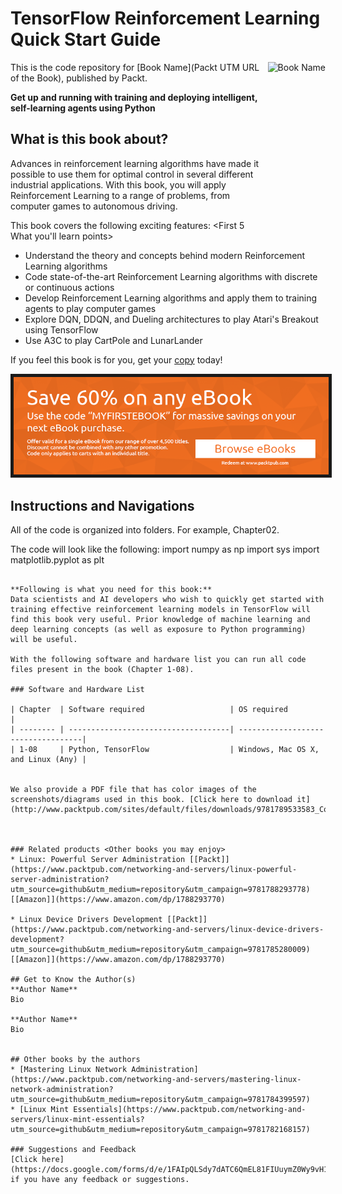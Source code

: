 # TensorFlow Reinforcement Learning Quick Start Guide

<a href="Packt UTM URL of the Book"><img src="Cover Image URL of the Book" alt="Book Name" height="256px" align="right"></a>

This is the code repository for [Book Name](Packt UTM URL of the Book), published by Packt.

**Get up and running with training and deploying intelligent, self-learning agents using Python**

## What is this book about?
Advances in reinforcement learning algorithms have made it possible to use them for optimal control in several different industrial applications. With this book, you will apply Reinforcement Learning to a range of problems, from computer games to autonomous driving.

This book covers the following exciting features: <First 5 What you'll learn points>
* Understand the theory and concepts behind modern Reinforcement Learning algorithms
* Code state-of-the-art Reinforcement Learning algorithms with discrete or continuous actions
* Develop Reinforcement Learning algorithms and apply them to training agents to play computer games
* Explore DQN, DDQN, and Dueling architectures to play Atari's Breakout using TensorFlow
* Use A3C to play CartPole and LunarLander

If you feel this book is for you, get your [copy](https://www.amazon.com/dp/10DigitISBN) today!

<a href="https://www.packtpub.com/?utm_source=github&utm_medium=banner&utm_campaign=GitHubBanner"><img src="https://raw.githubusercontent.com/PacktPublishing/GitHub/master/GitHub.png" alt="https://www.packtpub.com/" border="5" /></a>

## Instructions and Navigations
All of the code is organized into folders. For example, Chapter02.

The code will look like the following:
import numpy as np 
import sys 
import matplotlib.pyplot as plt
```

**Following is what you need for this book:**
Data scientists and AI developers who wish to quickly get started with training effective reinforcement learning models in TensorFlow will find this book very useful. Prior knowledge of machine learning and deep learning concepts (as well as exposure to Python programming) will be useful.

With the following software and hardware list you can run all code files present in the book (Chapter 1-08).

### Software and Hardware List

| Chapter  | Software required                   | OS required                        |
| -------- | ------------------------------------| -----------------------------------|
| 1-08     | Python, TensorFlow                  | Windows, Mac OS X, and Linux (Any) |


We also provide a PDF file that has color images of the screenshots/diagrams used in this book. [Click here to download it](http://www.packtpub.com/sites/default/files/downloads/9781789533583_ColorImages.pdf).



### Related products <Other books you may enjoy>
* Linux: Powerful Server Administration [[Packt]](https://www.packtpub.com/networking-and-servers/linux-powerful-server-administration?utm_source=github&utm_medium=repository&utm_campaign=9781788293778) [[Amazon]](https://www.amazon.com/dp/1788293770)

* Linux Device Drivers Development [[Packt]](https://www.packtpub.com/networking-and-servers/linux-device-drivers-development?utm_source=github&utm_medium=repository&utm_campaign=9781785280009) [[Amazon]](https://www.amazon.com/dp/1788293770)

## Get to Know the Author(s)
**Author Name**
Bio

**Author Name**
Bio


## Other books by the authors
* [Mastering Linux Network Administration](https://www.packtpub.com/networking-and-servers/mastering-linux-network-administration?utm_source=github&utm_medium=repository&utm_campaign=9781784399597)
* [Linux Mint Essentials](https://www.packtpub.com/networking-and-servers/linux-mint-essentials?utm_source=github&utm_medium=repository&utm_campaign=9781782168157)

### Suggestions and Feedback
[Click here](https://docs.google.com/forms/d/e/1FAIpQLSdy7dATC6QmEL81FIUuymZ0Wy9vH1jHkvpY57OiMeKGqib_Ow/viewform) if you have any feedback or suggestions.

